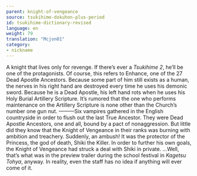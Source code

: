 ```yaml
---
parent: knight-of-vengeance
source: tsukihime-dokuhon-plus-period
id: tsukihime-dictionary-revised
language: en
weight: 79
translation: "Mcjon01"
category:
- nickname
---
```


A knight that lives only for revenge. If there’s ever a *Tsukihime 2*, he’ll be one of the protagonists.
Of course, this refers to Enhance, one of the 27 Dead Apostle Ancestors. Because some part of him still exists as a human, the nerves in his right hand are destroyed every time he uses his demonic sword. Because he is a Dead Apostle, his left hand rots when he uses his Holy Burial Artillery Scripture.
It’s rumored that the one who performs maintenance on the Artillery Scripture is none other than the Church’s number one gun nut.
———Six vampires gathered in the English countryside in order to flush out the last True Ancestor. They were Dead Apostle Ancestors, one and all, bound by a pact of nonaggression. But little did they know that the Knight of Vengeance in their ranks was burning with ambition and treachery.
Suddenly, an ambush! It was the protector of the Princess, the god of death, Shiki the Killer. In order to further his own goals, the Knight of Vengeance had struck a deal with Shiki in private.
…Well, that’s what was in the preview trailer during the school festival in *Kagetsu Tohya*, anyway. In reality, even the staff has no idea if anything will ever come of it.
